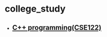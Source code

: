 # college_study

<ul>
  <li><h2><a href='https://github.com/Han-seokwon/college_study'>C++ programming(CSE122)</a></h2></li>
</ul>
